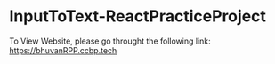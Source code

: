 # InputToText-ReactPracticeProject

To View Website, please go throught the following link:
https://bhuvanRPP.ccbp.tech
